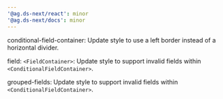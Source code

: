 ```yaml
---
'@ag.ds-next/react': minor
'@ag.ds-next/docs': minor
---
```


conditional-field-container: Update style to use a left border instead of a horizontal divider.

field: `<FieldContainer>`: Update style to support invalid fields within `<ConditionalFieldContainer>`.

grouped-fields: Update style to support invalid fields within `<ConditionalFieldContainer>`.
